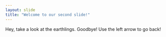 ```yaml
---
layout: slide
title: "Welcome to our second slide!"
---
```

Hey, take a look at the earthlings. Goodbye!
Use the left arrow to go back!
